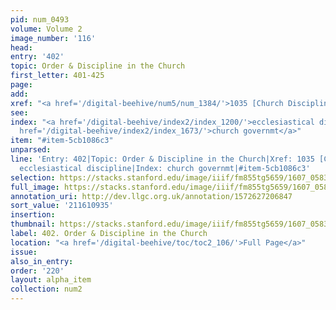 ```yaml
---
pid: num_0493
volume: Volume 2
image_number: '116'
head:
entry: '402'
topic: Order & Discipline in the Church
first_letter: 401-425
page:
add:
xref: "<a href='/digital-beehive/num5/num_1384/'>1035 [Church Discipline]</a>"
see:
index: "<a href='/digital-beehive/index2/index_1200/'>ecclesiastical discipline</a>|<a
  href='/digital-beehive/index2/index_1673/'>church governmt</a>"
item: "#item-5cb1086c3"
unparsed:
line: 'Entry: 402|Topic: Order & Discipline in the Church|Xref: 1035 [Church Discipline]|Index:
  ecclesiastical discipline|Index: church governmt|#item-5cb1086c3'
selection: https://stacks.stanford.edu/image/iiif/fm855tg5659/1607_0583/858,935,2926,717/full/0/default.jpg
full_image: https://stacks.stanford.edu/image/iiif/fm855tg5659/1607_0583/full/full/0/default.jpg
annotation_uri: http://dev.llgc.org.uk/annotation/1572627206847
sort_value: '211610935'
insertion:
thumbnail: https://stacks.stanford.edu/image/iiif/fm855tg5659/1607_0583/858,935,600,180/250,/0/default.jpg
label: 402. Order & Discipline in the Church
location: "<a href='/digital-beehive/toc/toc2_106/'>Full Page</a>"
issue:
also_in_entry:
order: '220'
layout: alpha_item
collection: num2
---
```

